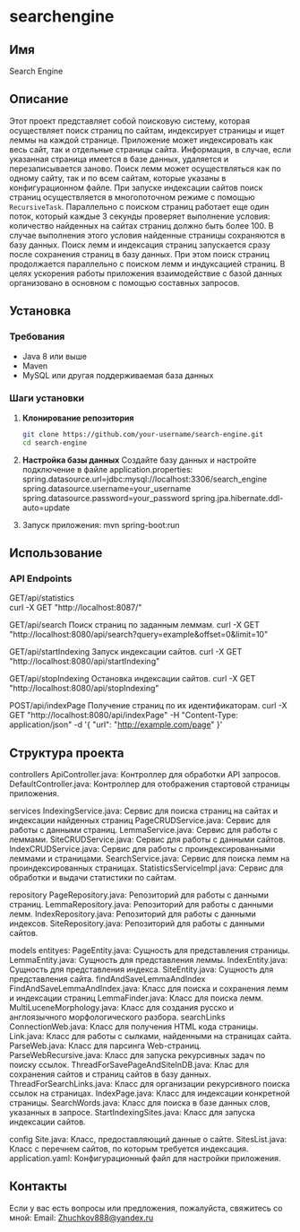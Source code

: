 # searchengine

## Имя
Search Engine

## Описание
Этот проект представляет собой поисковую систему, которая осуществляет поиск страниц по сайтам, индексирует страницы и ищет леммы на каждой странице. 
Приложение может индексировать как весь сайт, так и отдельные страницы сайта. Информация, в случае, если указанная страница имеется в базе данных, удаляется и перезаписывается заново.
Поиск лемм может осуществляться как по одному сайту, так и по всем сайтам, которые указаны в конфигурационном файле.
При запуске индексации сайтов поиск страниц осуществляется в многопоточном режиме с помощью `RecursiveTask`. Параллельно с поиском страниц работает еще один поток, который каждые 3 секунды проверяет выполнение условия: количество найденных на сайтах страниц должно быть более 100. В случае выполнения этого условия найденные страницы сохраняются в базу данных.
Поиск лемм и индексация страниц запускается сразу после сохранения страниц в базу данных. При этом поиск страниц продолжается параллельно с поиском лемм и индуксацией страниц.
В целях ускорения работы приложения взаимодействие с базой данных организовано в основном с помощью  составных запросов.

## Установка

### Требования
- Java 8 или выше
- Maven
- MySQL или другая поддерживаемая база данных

### Шаги установки
1. **Клонирование репозитория**

   ```sh
   git clone https://github.com/your-username/search-engine.git
   cd search-engine
   
2. **Настройка базы данных**
      Создайте базу данных и настройте подключение в файле application.properties:
        spring.datasource.url=jdbc:mysql://localhost:3306/search_engine
      spring.datasource.username=your_username
      spring.datasource.password=your_password
      spring.jpa.hibernate.ddl-auto=update
      
3. Запуск приложения:
mvn spring-boot:run 

## Использование
### API Endpoints
GET/api/statistics    
curl -X GET "http://localhost:8087/"

GET/api/search
Поиск страниц по заданным леммам.
curl -X GET "http://localhost:8080/api/search?query=example&offset=0&limit=10"

GET/api/startIndexing
Запуск индексации сайтов.
curl -X GET "http://localhost:8080/api/startIndexing"

GET/api/stopIndexing
Остановка индексации сайтов.
curl -X GET "http://localhost:8080/api/stopIndexing"

POST/api/indexPage
Получение страниц по их идентификаторам.
curl -X GET "http://localhost:8080/api/indexPage" -H "Content-Type: application/json" -d 
'{
"url": "http://example.com/page"
}'

## Структура проекта
controllers
    ApiController.java: Контроллер для обработки API запросов.
    DefaultController.java: Контроллер для отображения стартовой страницы приложения.

services
    IndexingService.java: Сервис для поиска страниц на сайтах и индексации найденных страниц
    PageCRUDService.java: Сервис для работы с данными страниц.
    LemmaService.java: Сервис для работы с леммами.
    SiteCRUDService.java: Сервис для работы с данными сайтов.
    IndexCRUDService.java: Сервис для работы с проиндексированными леммами и страницами.
    SearchService.java: Сервис для поиска лемм на проиндексированных страницах.
    StatisticsServiceImpl.java: Сервис для обработки и выдачи статистики по сайтам.

repository
    PageRepository.java: Репозиторий для работы с данными страниц.
    LemmaRepository.java: Репозиторий для работы с данными лемм.
    IndexRepository.java: Репозиторий для работы с данными индексов.
    SiteRepository.java: Репозиторий для работы с данными сайтов.

models
    entityes:
        PageEntity.java: Сущность для представления страницы.
        LemmaEntity.java: Сущность для представления леммы.
        IndexEntity.java: Сущность для представления индекса.
        SiteEntity.java: Сущность для представления сайта.
    findAndSaveLemmaAndIndex
        FindAndSaveLemmaAndIndex.java: Класс для поиска и сохранения лемм и индексации страниц
        LemmaFinder.java: Класс для поиска лемм.
        MultiLuceneMorphology.java: Класс для создания русско и англоязычного морфологического разбора.
    searchLinks
        ConnectionWeb.java: Класс для получения HTML кода страницы.
        Link.java: Класс для работы с сылками, найденными на страницах сайта.
        ParseWeb.java: Класс для парсинга Web-страниц.
        ParseWebRecursive.java: Класс для запуска рекурсивных задач по поиску ссылок.
        ThreadForSavePageAndSiteInDB.java: Клас для сохранения сайтов и страниц сайтов в базу данных.
        ThreadForSearchLinks.java: Класс для организации рекурсивного поиска ссылок на страницах.
    IndexPage.java: Класс для индексации конкретной страницы.
    SearchWords.java: Класс для поиска в базе данных слов, указанных в запросе.
    StartIndexingSites.java: Класс для запуска индексации сайтов.

config
    Site.java: Класс, предоставляющий данные о сайте.
    SitesList.java: Класс с перечнем сайтов, по которым требуется индексация.
    application.yaml: Конфигурационный файл для настройки приложения.

## Контакты
Если у вас есть вопросы или предложения, пожалуйста, свяжитесь со мной:
Email: Zhuchkov888@yandex.ru
